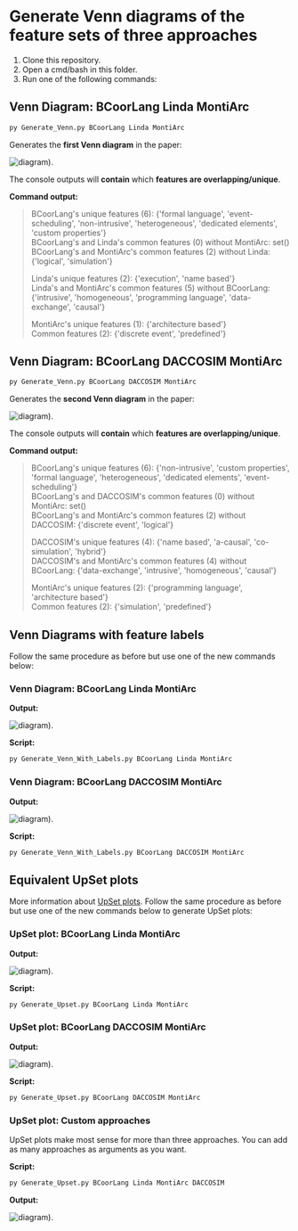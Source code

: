 # Generate Venn diagrams of the feature sets of three approaches

1. Clone this repository.
2. Open a cmd/bash in this folder.
3. Run one of the following commands:

## Venn Diagram: BCoorLang Linda MontiArc


```bash
py Generate_Venn.py BCoorLang Linda MontiArc
```
Generates the **first Venn diagram** in the paper:

![diagram](./venn-diagrams/BCoorLang_Linda_MontiArc_venn.svg)).

The console outputs will **contain** which **features are overlapping/unique**.

**Command output:**

> BCoorLang's unique features (6): {'formal language', 'event-scheduling', 'non-intrusive', 'heterogeneous', 'dedicated elements', 'custom properties'}    
> BCoorLang's and Linda's common features (0) without MontiArc: set()                                                                          
> BCoorLang's and MontiArc's common features (2) without Linda: {'logical', 'simulation'}
>
> Linda's unique features (2): {'execution', 'name based'}                                                                                      
> Linda's and MontiArc's common features (5) without BCoorLang: {'intrusive', 'homogeneous', 'programming language', 'data-exchange', 'causal'}
>                                                                                                                                             
> MontiArc's unique features (1): {'architecture based'}                                                                                        
> Common features (2): {'discrete event', 'predefined'}


## Venn Diagram: BCoorLang DACCOSIM MontiArc


```bash
py Generate_Venn.py BCoorLang DACCOSIM MontiArc
```
Generates the **second Venn diagram** in the paper:

![diagram](./venn-diagrams/BCoorLang_DACCOSIM_MontiArc_venn.svg)).

The console outputs will **contain** which **features are overlapping/unique**.

**Command output:**

>BCoorLang's unique features (6): {'non-intrusive', 'custom properties', 'formal language', 'heterogeneous', 'dedicated elements', 'event-scheduling'}      
>BCoorLang's and DACCOSIM's common features (0) without MontiArc: set()       
>BCoorLang's and MontiArc's common features (2) without DACCOSIM: {'discrete event', 'logical'}
>
>DACCOSIM's unique features (4): {'name based', 'a-causal', 'co-simulation', 'hybrid'}    
>DACCOSIM's and MontiArc's common features (4) without BCoorLang: {'data-exchange', 'intrusive', 'homogeneous', 'causal'}
>
>MontiArc's unique features (2): {'programming language', 'architecture based'}     
>Common features (2): {'simulation', 'predefined'}

## Venn Diagrams with feature labels

Follow the same procedure as before but use one of the new commands below:

### Venn Diagram: BCoorLang Linda MontiArc

**Output:**

![diagram](./venn-diagrams/BCoorLang_Linda_MontiArc_venn_labeled.svg)).

**Script:**

```bash
py Generate_Venn_With_Labels.py BCoorLang Linda MontiArc
```

### Venn Diagram: BCoorLang DACCOSIM MontiArc

**Output:**

![diagram](./venn-diagrams/BCoorLang_DACCOSIM_MontiArc_venn_labeled.svg)).

**Script:**

```bash
py Generate_Venn_With_Labels.py BCoorLang DACCOSIM MontiArc
```

## Equivalent UpSet plots

More information about [UpSet plots](https://upset.app/).
Follow the same procedure as before but use one of the new commands below to generate UpSet plots:

### UpSet plot: BCoorLang Linda MontiArc

**Output:**

![diagram](./upset-plots/BCoorLang_Linda_MontiArc_upset.svg)).

**Script:**

```bash
py Generate_Upset.py BCoorLang Linda MontiArc
```

### UpSet plot: BCoorLang DACCOSIM MontiArc

**Output:**

![diagram](./upset-plots/BCoorLang_DACCOSIM_MontiArc_upset.svg)).

**Script:**

```bash
py Generate_Upset.py BCoorLang DACCOSIM MontiArc
```

### UpSet plot: Custom approaches

UpSet plots make most sense for more than three approaches. You can add as many approaches as arguments as you want.

**Script:**

```bash
py Generate_Upset.py BCoorLang Linda MontiArc DACCOSIM
```

**Output:**

![diagram](./upset-plots/BCoorLang_Linda_MontiArc_DACCOSIM_upset.svg)).
